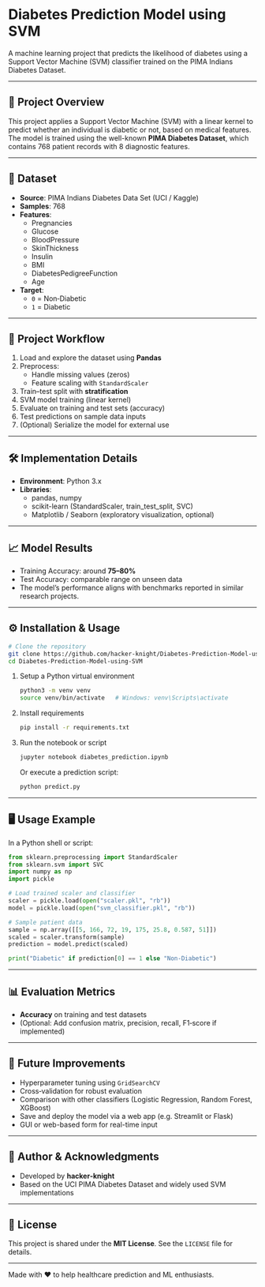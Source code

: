 
# Diabetes Prediction Model using SVM

A machine learning project that predicts the likelihood of diabetes using a Support Vector Machine (SVM) classifier trained on the PIMA Indians Diabetes Dataset.

---

## 🧪 Project Overview

This project applies a Support Vector Machine (SVM) with a linear kernel to predict whether an individual is diabetic or not, based on medical features. The model is trained using the well-known **PIMA Diabetes Dataset**, which contains 768 patient records with 8 diagnostic features.

---

## 📂 Dataset

- **Source**: PIMA Indians Diabetes Data Set (UCI / Kaggle)
- **Samples**: 768
- **Features**:
  - Pregnancies
  - Glucose
  - BloodPressure
  - SkinThickness
  - Insulin
  - BMI
  - DiabetesPedigreeFunction
  - Age
- **Target**:  
  - `0` = Non‑Diabetic  
  - `1` = Diabetic

---

## 🚀 Project Workflow

1. Load and explore the dataset using **Pandas**
2. Preprocess:
   - Handle missing values (zeros)
   - Feature scaling with `StandardScaler`
3. Train–test split with **stratification**
4. SVM model training (linear kernel)
5. Evaluate on training and test sets (accuracy)
6. Test predictions on sample data inputs
7. (Optional) Serialize the model for external use

---

## 🛠️ Implementation Details

- **Environment**: Python 3.x
- **Libraries**:
  - pandas, numpy
  - scikit-learn (StandardScaler, train_test_split, SVC)
  - Matplotlib / Seaborn (exploratory visualization, optional)

---

## 📈 Model Results

- Training Accuracy: around **75–80%**
- Test Accuracy: comparable range on unseen data
- The model’s performance aligns with benchmarks reported in similar research projects.

---

## ⚙️ Installation & Usage

```bash
# Clone the repository
git clone https://github.com/hacker-knight/Diabetes-Prediction-Model-using-SVM.git
cd Diabetes-Prediction-Model-using-SVM
```

1. Setup a Python virtual environment  
   ```bash
   python3 -m venv venv
   source venv/bin/activate   # Windows: venv\Scripts\activate
   ```
2. Install requirements  
   ```bash
   pip install -r requirements.txt
   ```
3. Run the notebook or script  
   ```bash
   jupyter notebook diabetes_prediction.ipynb
   ```
   Or execute a prediction script:
   ```bash
   python predict.py
   ```

---

## 🖥️ Usage Example

In a Python shell or script:
```python
from sklearn.preprocessing import StandardScaler
from sklearn.svm import SVC
import numpy as np
import pickle

# Load trained scaler and classifier
scaler = pickle.load(open("scaler.pkl", "rb"))
model = pickle.load(open("svm_classifier.pkl", "rb"))

# Sample patient data
sample = np.array([[5, 166, 72, 19, 175, 25.8, 0.587, 51]])
scaled = scaler.transform(sample)
prediction = model.predict(scaled)

print("Diabetic" if prediction[0] == 1 else "Non‑Diabetic")
```

---

## 📊 Evaluation Metrics

- **Accuracy** on training and test datasets
- (Optional: Add confusion matrix, precision, recall, F1‑score if implemented)

---

## 🔧 Future Improvements

- Hyperparameter tuning using `GridSearchCV`
- Cross‑validation for robust evaluation
- Comparison with other classifiers (Logistic Regression, Random Forest, XGBoost)
- Save and deploy the model via a web app (e.g. Streamlit or Flask)
- GUI or web-based form for real-time input

---

## 👤 Author & Acknowledgments

- Developed by **hacker‑knight**
- Based on the UCI PIMA Diabetes Dataset and widely used SVM implementations

---

## 📃 License

This project is shared under the **MIT License**. See the `LICENSE` file for details.

---

Made with ❤️ to help healthcare prediction and ML enthusiasts.
